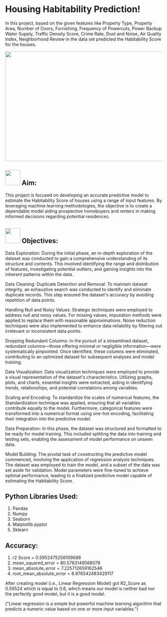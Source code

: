 # Housing Habitability Prediction!
In this project, based on the given features like Property Type, Property Area, Number of Doors, Furnishing, Frequency of Powercuts, Power Backup Water Supply, Traffic Density Score, Crime Rate, Dust and Noise, Air Quality Index, Neighborhood Review in the data set predicted the Habitability Score for the houses. 

<div id="header" align="center">
    <img src="https://github.com/yasmeenustad/Housing_Habitability-Prediction-ML-Project/assets/112754746/39cb359c-de2e-4c73-8436-058e6970f578"  height="350" width="800"/>
</div>


##  <img src="https://github.com/yasmeenustad/Placements-Data-Analysis-Excel-Project/assets/112754746/030e1f21-e04f-4cbd-b301-3576c8c1acc3"  width="48" height="48"> Aim:
This project is focused on developing an accurate predictive model to estimate the Habitability Score of houses using a range of input features. By leveraging machine learning methodologies, the objective is to create a dependable model aiding prospective homebuyers and renters in making informed decisions regarding potential residences.

##  <img src="https://github.com/yasmeenustad/Placements-Data-Analysis-Excel-Project/assets/112754746/057551de-877a-4a41-916c-d47e81053404"  width="48" height="48"> Objectives:
Data Exploration:
During the initial phase, an in-depth exploration of the dataset was conducted to gain a comprehensive understanding of its structure and contents. This involved identifying the range and distribution of features, investigating potential outliers, and gaining insights into the inherent patterns within the data.

Data Cleaning:
Duplicate Detection and Removal: To maintain dataset integrity, an exhaustive search was conducted to identify and eliminate duplicate records. This step ensured the dataset's accuracy by avoiding repetition of data points.

Handling Null and Noisy Values: Strategic techniques were employed to address null and noisy values. For missing values, imputation methods were applied to replace them with reasonable approximations. Noise reduction techniques were also implemented to enhance data reliability by filtering out irrelevant or inconsistent data points.

Dropping Redundant Columns: In the pursuit of a streamlined dataset, redundant columns—those offering minimal or negligible information—were systematically pinpointed. Once identified, these columns were eliminated, contributing to an optimized dataset for subsequent analyses and model training.

Data Visualization:
Data visualization techniques were employed to provide a visual representation of the dataset's characteristics. Utilizing graphs, plots, and charts, essential insights were extracted, aiding in identifying trends, relationships, and potential correlations among variables.

Scaling and Encoding:
To standardize the scales of numerical features, the Standardization technique was applied, ensuring that all variables contribute equally to the model. Furthermore, categorical features were transformed into a numerical format using one-hot encoding, facilitating their integration into the predictive model.

Data Preparation:
In this phase, the dataset was structured and formatted to be ready for model training. This included splitting the data into training and testing sets, enabling the assessment of model performance on unseen data.

Model Building:
The pivotal task of constructing the predictive model commenced, involving the application of regression analysis techniques. The dataset was employed to train the model, and a subset of the data was set aside for validation. Model parameters were fine-tuned to achieve optimal performance, leading to a finalized predictive model capable of estimating the Habitability Score.
## Python Libraries Used:
1. Pandas
2. Numpy
3. Seaborn
4. Matplotlib.pyplot
5. Sklearn


## Accuracy:
1. r2 Score =  0.5952475258109688
2. mean_squared_error =  80.5783149568078
3. mean_absolute_error =  7.225712659162546
4. root_mean_absolute_error =  8.976542483429117
 
After creating model (i.e., Linear Regression Model) got R2_Score as 0.59524 which is equal to 0.6, which means our model is neither bad nor the perfectly good model, but it is a good model.

("Linear regression is a simple but powerful machine learning algorithm that predicts a numeric value based on one or more input variables.")
